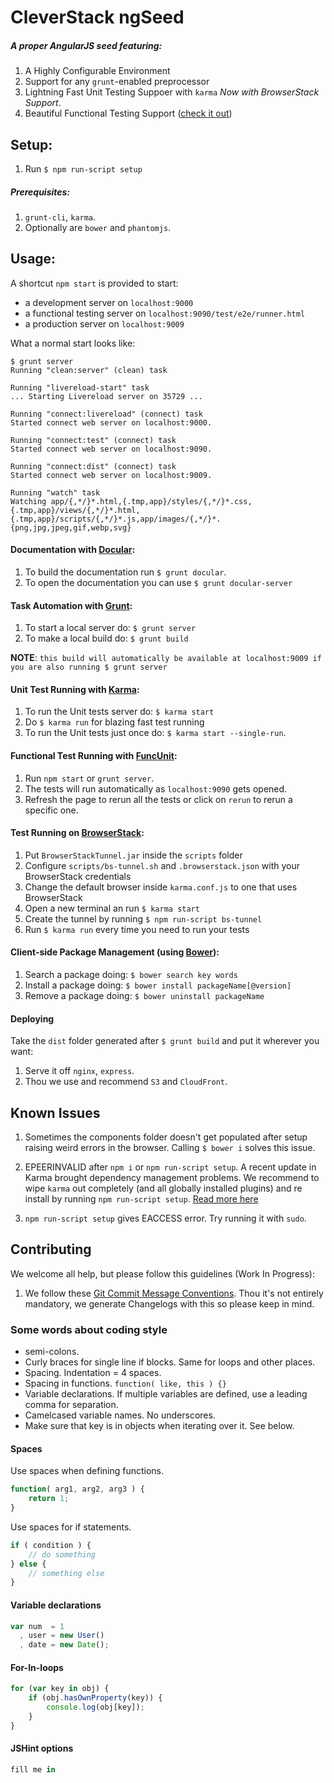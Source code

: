 # CleverStack ngSeed
##### A proper AngularJS seed featuring:
1. A Highly Configurable Environment
2. Support for any `grunt`-enabled preprocessor
3. Lightning Fast Unit Testing Suppoer with `karma` *Now with BrowserStack Support*.
4. Beautiful Functional Testing Support ([check it out](http://screencast.com/t/OBxfgoM26T))

## Setup:
1. Run `$ npm run-script setup`

##### Prerequisites:
1. `grunt-cli`, `karma`.
2. Optionally are `bower` and `phantomjs`.

## Usage:
A shortcut `npm start` is provided to start:

* a development server on `localhost:9000`
* a functional testing server on `localhost:9090/test/e2e/runner.html`
* a production server on `localhost:9009`

What a normal start looks like:
```
$ grunt server
Running "clean:server" (clean) task

Running "livereload-start" task
... Starting Livereload server on 35729 ...

Running "connect:livereload" (connect) task
Started connect web server on localhost:9000.

Running "connect:test" (connect) task
Started connect web server on localhost:9090.

Running "connect:dist" (connect) task
Started connect web server on localhost:9009.

Running "watch" task
Watching app/{,*/}*.html,{.tmp,app}/styles/{,*/}*.css,{.tmp,app}/views/{,*/}*.html,{.tmp,app}/scripts/{,*/}*.js,app/images/{,*/}*.{png,jpg,jpeg,gif,webp,svg}
```

#### Documentation with [Docular](https://github.com/gitsome/docular):
1. To build the documentation run `$ grunt docular`.
2. To open the documentation you can use `$ grunt docular-server`

#### Task Automation with [Grunt](http://gruntjs.com/):
1. To start a local server do: `$ grunt server`
2. To make a local build do: `$ grunt build`

**NOTE**: `this build will automatically be available at localhost:9009 if you are also running $ grunt server`

#### Unit Test Running with [Karma](http://karma-runner.github.io):
1. To run the Unit tests server do: `$ karma start`
2. Do `$ karma run` for blazing fast test running
3. To run the Unit tests just once do: `$ karma start --single-run`.

#### Functional Test Running with [FuncUnit](http://funcunit.com):
1. Run `npm start` or `grunt server`.
2. The tests will run automatically as `localhost:9090` gets opened.
3. Refresh the page to rerun all the tests or click on `rerun` to rerun a specific one.

#### Test Running on [BrowserStack](http://browserstack.com):
1. Put `BrowserStackTunnel.jar` inside the `scripts` folder
2. Configure `scripts/bs-tunnel.sh` and `.browserstack.json` with your BrowserStack credentials
3. Change the default browser inside `karma.conf.js` to one that uses BrowserStack
4. Open a new terminal an run `$ karma start`
5. Create the tunnel by running `$ npm run-script bs-tunnel`
6. Run `$ karma run` every time you need to run your tests

#### Client-side Package Management (using [Bower](http://bower.io)):
1. Search a package doing: `$ bower search key words`
2. Install a package doing: `$ bower install packageName[@version]`
3. Remove a package doing: `$ bower uninstall packageName`

#### Deploying
Take the `dist` folder generated after `$ grunt build` and put it wherever you want:

1. Serve it off `nginx`, `express`.
2. Thou we use and recommend `S3` and `CloudFront`.

## Known Issues
1. Sometimes the components folder doesn't get populated after setup raising weird errors in the browser. Calling `$ bower i` solves this issue.

2. EPEERINVALID after `npm i` or `npm run-script setup`. A recent update in Karma brought dependency management problems. We recommend to wipe `karma` out completely (and all globally installed plugins) and re install by running `npm run-script setup`. [Read more here](https://github.com/karma-runner/karma/issues/483)

3. `npm run-script setup` gives EACCESS error. Try running it with `sudo`.

## Contributing
We welcome all help, but please follow this guidelines (Work In Progress):

1. We follow these [Git Commit Message Conventions](https://docs.google.com/document/d/12niRA9r8j8C4W0_0y_fRrKDjKIq2DBknbkrWQQl1taI/). Thou it's not entirely mandatory, we generate Changelogs with this so please keep in mind.


### Some words about coding style ###
- semi-colons.
- Curly braces for single line if blocks. Same for loops and other places.
- Spacing. Indentation = 4 spaces.
- Spacing in functions. `function( like, this ) {}`
- Variable declarations. If multiple variables are defined, use a leading comma for separation.
- Camelcased variable names. No underscores.
- Make sure that key is in objects when iterating over it. See below.

#### Spaces ####

Use spaces when defining functions.

```js
function( arg1, arg2, arg3 ) {
    return 1;
}
```

Use spaces for if statements.

```js
if ( condition ) {
    // do something
} else {
    // something else
}
```

#### Variable declarations ####

```js
var num  = 1
  , user = new User()
  , date = new Date();
```

#### For-In-loops ####

```js
for (var key in obj) {
    if (obj.hasOwnProperty(key)) {
        console.log(obj[key]);
    }
}
```

#### JSHint options ####

```js
fill me in
```
